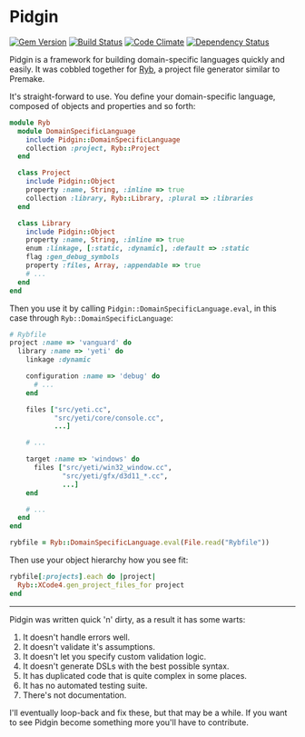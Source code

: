 # Pidgin

[![Gem Version](https://img.shields.io/gem/v/pidgin.svg)](https://rubygems.org/gems/pidgin)
[![Build Status](https://img.shields.io/travis/mtwilliams/pidgin/master.svg)](https://travis-ci.org/mtwilliams/pidgin)
[![Code Climate](https://img.shields.io/codeclimate/github/mtwilliams/pidgin.svg)](https://codeclimate.com/github/mtwilliams/pidgin)
[![Dependency Status](https://img.shields.io/gemnasium/mtwilliams/pidgin.svg)](https://gemnasium.com/mtwilliams/pidgin)

Pidgin is a framework for building domain-specific languages quickly and easily. It was cobbled together for [Ryb](https://github.com/mtwilliams/ryb), a project file generator similar to Premake.

It's straight-forward to use. You define your domain-specific language, composed of objects and properties and so forth:

```Ruby
module Ryb
  module DomainSpecificLanguage
    include Pidgin::DomainSpecificLanguage
    collection :project, Ryb::Project
  end

  class Project
    include Pidgin::Object
    property :name, String, :inline => true
    collection :library, Ryb::Library, :plural => :libraries
  end

  class Library
    include Pidgin::Object
    property :name, String, :inline => true
    enum :linkage, [:static, :dynamic], :default => :static
    flag :gen_debug_symbols
    property :files, Array, :appendable => true
    # ...
  end
end
```

Then you use it by calling `Pidgin::DomainSpecificLanguage.eval`, in this case through `Ryb::DomainSpecificLanguage`:

```Ruby
# Rybfile
project :name => 'vanguard' do
  library :name => 'yeti' do
    linkage :dynamic

    configuration :name => 'debug' do
      # ...
    end

    files ["src/yeti.cc",
           "src/yeti/core/console.cc",
           ...]

    # ...

    target :name => 'windows' do
      files ["src/yeti/win32_window.cc",
             "src/yeti/gfx/d3d11_*.cc",
             ...]
    end

    # ...
  end
end
```

```Ruby
rybfile = Ryb::DomainSpecificLanguage.eval(File.read("Rybfile"))
```

Then use your object hierarchy how you see fit:

```Ruby
rybfile[:projects].each do |project|
  Ryb::XCode4.gen_project_files_for project
end
```

---

Pidgin was written quick 'n' dirty, as a result it has some warts:

  1. It doesn't handle errors well.
  2. It doesn't validate it's assumptions.
  3. It doesn't let you specify custom validation logic.
  4. It doesn't generate DSLs with the best possible syntax.
  5. It has duplicated code that is quite complex in some places.
  6. It has no automated testing suite.
  7. There's not documentation.

I'll eventually loop-back and fix these, but that may be a while. If you want to see Pidgin become something more you'll have to contribute.
